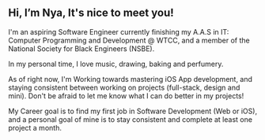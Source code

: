 Hi, I’m Nya, It's nice to meet you! 
---

I'm an aspiring Software Engineer currently finishing my A.A.S in IT: Computer Programming and Development @ WTCC, and a member of the National Society for Black Engineers (NSBE).

In my personal time, I love music, drawing, baking and perfumery. 

As of right now, I'm Working towards mastering iOS App development, and staying consistent between working on projects (full-stack, design and mini). Don't be afraid to let me know what I can do better in my projects!

My Career goal is to find my first job in Software Development (Web or iOS), and a personal goal of mine is to stay consistent and complete at least one project a month.
